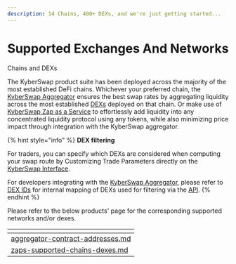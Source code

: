 ```yaml
---
description: 14 Chains, 400+ DEXs, and we're just getting started...
---
```


# Supported Exchanges And Networks

Chains and DEXs

The KyberSwap product suite has been deployed across the majority of the most established DeFi chains. Whichever your preferred chain, the [KyberSwap Aggregator](../kyberswap-solutions/kyberswap-aggregator/) ensures the best swap rates by aggregating liquidity across the most established [DEXs](../kyberswap-solutions/kyberswap-aggregator/dex-ids.md) deployed on that chain. Or make use of [KyberSwap Zap as a Service](../kyberswap-solutions/kyberswap-zap-as-a-service/) to effortlessly add liquidity into any concentrated liquidity protocol using any tokens, while also minimizing price impact through integration with the KyberSwap aggregator.

{% hint style="info" %}
**DEX filtering**

For traders, you can specify which DEXs are considered when computing your swap route by Customizing Trade Parameters directly on the [KyberSwap Interface](../kyberswap-solutions/kyberswap-interface/).

For developers integrating with the [KyberSwap Aggregator](../kyberswap-solutions/kyberswap-aggregator/), please refer to [DEX IDs](../kyberswap-solutions/kyberswap-aggregator/dex-ids.md) for internal mapping of DEXs used for filtering via the [API](../kyberswap-solutions/kyberswap-aggregator/aggregator-api-specification/).
{% endhint %}

Please refer to the below products' page for the corresponding supported networks and/or dexes.

<table data-view="cards"><thead><tr><th></th></tr></thead><tbody><tr><td><a data-mention href="../kyberswap-solutions/kyberswap-aggregator/contracts/aggregator-contract-addresses.md">aggregator-contract-addresses.md</a></td></tr><tr><td><a data-mention href="../kyberswap-solutions/kyberswap-zap-as-a-service/zaps-supported-chains-dexes.md">zaps-supported-chains-dexes.md</a></td></tr></tbody></table>
